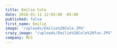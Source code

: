```yaml
---
title: Emilie Cole
date: 2018-01-11 12:03:00 -05:00
published: false
first_name: Emilie
image: "/uploads/Emilie%20Cole.JPG"
crazy_image: "/uploads/Emilie%20Cole%20fun.JPG"
company: MCS
---
```


